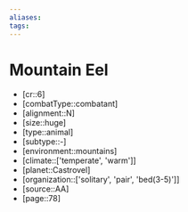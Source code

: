 ```yaml
---
aliases: 
tags: 
---
```


# Mountain Eel

- [cr::6]
- [combatType::combatant]
- [alignment::N]
- [size::huge]
- [type::animal]
- [subtype::-]
- [environment::mountains]
- [climate::['temperate', 'warm']]
- [planet::Castrovel]
- [organization::['solitary', 'pair', 'bed(3-5)']]
- [source::AA]
- [page::78]

